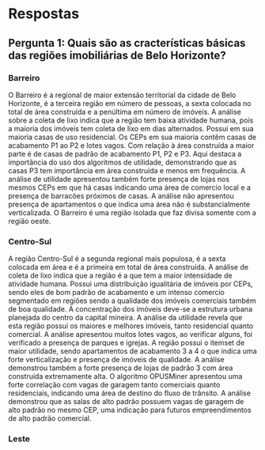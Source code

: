 # Respostas

## Pergunta 1: Quais são as cracterísticas básicas das regiões imobiliárias de Belo Horizonte?

### Barreiro

O Barreiro é a regional de maior extensão territorial da cidade de Belo Horizonte, é a terceira região em número de pessoas, a sexta colocada no total de área construída e a penúltima em número de imóveis. A análise sobre a coleta de lixo indica que a região tem baixa atividade humana, pois a maioria dos imóveis tem coleta de lixo em dias alternados. Possui em sua maioria casas de uso residencial. Os CEPs em sua maioria contêm casas de acabamento P1 ao P2 e lotes vagos. Com relação à área construída a maior parte é de casas de padrão de acabamento P1, P2 e P3. Aqui destaca a importância do uso dos algoritmos de utilidade, demonstrando que as casas P3 tem importância em área construída e menos em frequência. A análise de utilidade apresentou também forte presença de lojas nos mesmos CEPs em que há casas indicando uma área de comercio local e a presença de barracões próximos de casas. A análise não apresentou presença de apartamentos o que indica uma área não é substancialmente verticalizada. O Barreiro é uma região isolada que faz divisa somente com a região oeste.

### Centro-Sul
A região Centro-Sul é a segunda regional mais populosa, é a sexta colocada em área e é a primeira em total de área construída. A análise de coleta de lixo indica que a região é a que tem a maior intensidade de atividade humana. Possui uma distribuição igualitária de imóveis por CEPs, sendo eles de bom padrão de acabamento e um intenso comercio segmentado em regiões sendo a qualidade dos imóveis comerciais também de boa qualidade. A concentração dos imóveis deve-se a estrutura urbana planejada do centro da capital mineira. A análise da utilidade revela que esta região possui os maiores e melhores imóveis, tanto residencial quanto comercial. A análise apresentou muitos lotes vagos, ao verificar alguns, foi verificado a presença de parques e igrejas. A região possui o itemset de maior utilidade, sendo apartamentos de acabamento 3 a 4 o que indica uma forte verticalização e presença de imóveis de qualidade. A análise demonstrou também a forte presença de lojas de padrão 3 com área construída extremamente alta. O algoritmo OPUSMiner apresentou uma forte correlação com vagas de garagem tanto comerciais quanto residenciais, indicando uma área de destino do fluxo de trânsito. A análise demonstrou que as salas de alto padrão possuem vagas de garagem de alto padrão no mesmo CEP, uma indicação para futuros empreendimentos de alto padrão comercial.

### Leste


